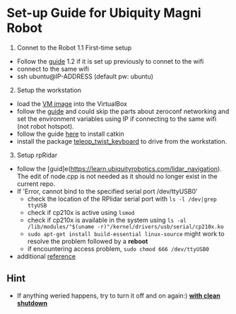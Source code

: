 # Set-up Guide for Ubiquity Magni Robot

1. Connet to the Robot 
1.1 First-time setup
- Follow the [guide](https://learn.ubiquityrobotics.com/connecting) 
1.2 if it is set up previously to connet to the wifi
- connect to the same wifi
- ssh ubuntu@IP-ADDRESS (default pw: ubuntu)

2. Setup the workstation
- load the [VM image](https://downloads.ubiquityrobotics.com/vm.html) into the VirtualBox
- follow the [guide](https://learn.ubiquityrobotics.com/workstation_setup) and could skip the parts about zeroconf networking and set the environment variables using IP if connecting to the same wifi (not robot hotspot). 
- follow the guide [here](https://learn.ubiquityrobotics.com/simulation) to install catkin
- install the package [teleop_twist_keyboard](https://answers.ros.org/question/199363/error-run-teleop_twist_keyboard-package/) to drive from the workstation. 

3. Setup rpRidar
- follow the [guid]e(https://learn.ubiquityrobotics.com/lidar_navigation). The edit of node.cpp is not needed as it should no longer exist in the current repo.
- If 'Error, cannot bind to the specified serial port /dev/ttyUSB0'
  - check the location of the RPlidar serial port with `ls -l /dev|grep ttyUSB`
  - check if cp210x is active using `lsmod`
  - check if cp210x is available in the system using `ls -al /lib/modules/"$(uname -r)"/kernel/drivers/usb/serial/cp210x.ko`
  - `sudo apt-get install build-essential linux-source` might work to resolve the problem followed by a **reboot**
  - if encountering access problem, `sudo chmod 666 /dev/ttyUSB0`
- additional [reference](https://medium.com/robotics-with-ros/installing-the-rplidar-lidar-sensor-on-the-raspberry-pi-32047cde9588)

## Hint
- If anything weried happens, try to turn it off and on again:) [**with clean shutdown**](https://learn.ubiquityrobotics.com/connecting)
